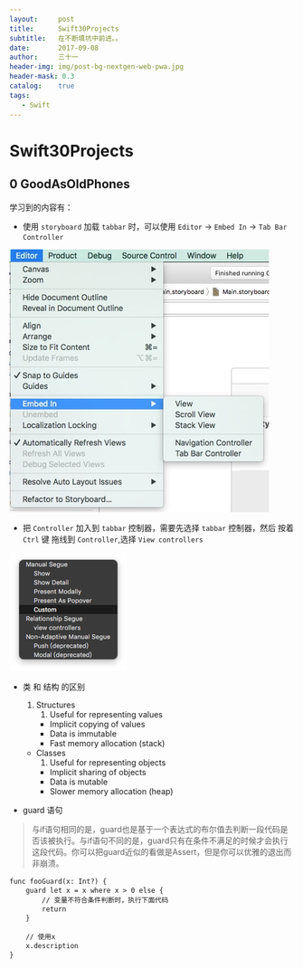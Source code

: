 ```yaml
---
layout:     post
title:      Swift30Projects
subtitle:   在不断填坑中前进。。
date:       2017-09-08
author:     三十一
header-img: img/post-bg-nextgen-web-pwa.jpg
header-mask: 0.3
catalog:    true
tags:
   - Swift
---
```


# Swift30Projects

## 0 GoodAsOldPhones
学习到的内容有：

* 使用 `storyboard` 加载 `tabbar` 时，可以使用 `Editor` -> `Embed In` -> `Tab Bar Controller`

![tabbar](/media/15048621506323/15048622289028.jpg)

* 把 `Controller` 加入到 `tabbar` 控制器，需要先选择  `tabbar` 控制器，然后 按着 `Ctrl` 键 拖线到  `Controller`,选择 `View controllers`

![](/media/15048621506323/q.png)

* 类 和 结构 的区别
    1. Structures
        1. Useful for representing values
        * Implicit copying of values
        * Data is immutable
        * Fast memory allocation (stack)
    * Classes
        1. Useful for representing objects
        * Implicit sharing of objects
        * Data is mutable
        * Slower memory allocation (heap)


* guard 语句

> 与if语句相同的是，guard也是基于一个表达式的布尔值去判断一段代码是否该被执行。与if语句不同的是，guard只有在条件不满足的时候才会执行这段代码。你可以把guard近似的看做是Assert，但是你可以优雅的退出而非崩溃。

```
func fooGuard(x: Int?) {
    guard let x = x where x > 0 else {
        // 变量不符合条件判断时，执行下面代码
        return
    }

    // 使用x
    x.description
}
```

